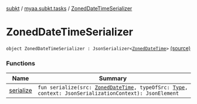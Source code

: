 [subkt](../../index.md) / [myaa.subkt.tasks](../index.md) / [ZonedDateTimeSerializer](./index.md)

# ZonedDateTimeSerializer

`object ZonedDateTimeSerializer : JsonSerializer<`[`ZonedDateTime`](https://docs.oracle.com/javase/9/docs/api/java/time/ZonedDateTime.html)`>` [(source)](https://github.com/Myaamori/SubKt/blob/0.1.9/src/main/kotlin/myaa/subkt/tasks/discordtask.kt#L39)

### Functions

| Name | Summary |
|---|---|
| [serialize](serialize.md) | `fun serialize(src: `[`ZonedDateTime`](https://docs.oracle.com/javase/9/docs/api/java/time/ZonedDateTime.html)`, typeOfSrc: `[`Type`](https://docs.oracle.com/javase/9/docs/api/java/lang/reflect/Type.html)`, context: JsonSerializationContext): JsonElement` |
